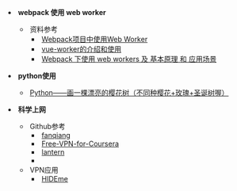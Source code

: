 - &nbsp;**webpack 使用 web worker**
  - &nbsp;资料参考
    - &nbsp;[Webpack项目中使用Web Worker](https://www.jianshu.com/p/b35fabc98ff9)
    - &nbsp;[vue-worker的介绍和使用](https://www.cnblogs.com/axl234/p/9254755.html)
    - &nbsp;[Webpack 下使用 web workers 及 基本原理 和 应用场景](https://www.cnblogs.com/tugenhua0707/p/11253937.html)

- &nbsp;**python使用**
  - &nbsp;[Python——画一棵漂亮的樱花树（不同种樱花+玫瑰+圣诞树喔）](https://blog.csdn.net/weixin_43943977/article/details/102691392)
- &nbsp;**科学上网**
    - &nbsp;Github参考
      - &nbsp;[fanqiang](https://github.com/bannedbook/fanqiang)
      - &nbsp;[Free-VPN-for-Coursera](https://github.com/Y1ran/Free-VPN-for-Coursera)
      - &nbsp;[lantern](https://github.com/getlantern/lantern)
      - &nbsp;[]()
    - &nbsp;VPN应用
      - &nbsp;[HIDEme](https://member.hide.me/en/user/login)
